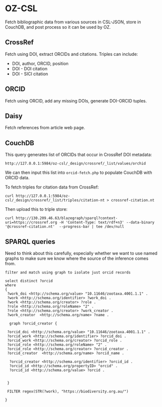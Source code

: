# OZ-CSL

Fetch bibliographic data from various sources in CSL-JSON, store in CouchDB, and post process so it can be used by OZ.

## CrossRef

Fetch using DOI, extract ORCIDs and citations. Triples can include:
- DOI, author, ORCID, position
- DOI - DOI citation
- DOI - SICI citation

## ORCID

Fetch using ORCID, add any missing DOIs, generate DOI-ORCID tuples.

## Daisy

Fetch references from article web page.


## CouchDB

This query generates list of ORCIDs that occur in CrossRef DOI metadata:

```
http://127.0.0.1:5984/oz-csl/_design/crossref/_list/values/orchid
```

We can then input this list into ```orcid-fetch.php``` to populate CouchDB with ORCID data.

To fetch triples for citation data from CrossRef:

```
curl http://127.0.0.1:5984/oz-csl/_design/crossref/_list/triples/citation-nt > crossref-citation.nt
```

Then upload this to triple store:

```
curl http://130.209.46.63/blazegraph/sparql?context-uri=https://crossref.org -H 'Content-Type: text/rdf+n3' --data-binary '@crossref-citation.nt'  --progress-bar | tee /dev/null
```



## SPARQL queries

Need to think about this carefully, especially whether we want to use named graphs to make sure we know where the source of the inference comes from.

```
filter and match using graph to isolate just orcid records

select distinct ?orcid
where 
{
 ?work_doi <http://schema.org/value> "10.11646/zootaxa.4001.1.1" . 
 ?work <http://schema.org/identifier> ?work_doi . 
 ?work <http://schema.org/creator> ?role .
 ?role <http://schema.org/roleName> "2" . 
 ?role <http://schema.org/creator> ?work_creator .
 ?work_creator  <http://schema.org/name> ?name . 
  
  graph ?orcid_creator {
  
 ?orcid_doi <http://schema.org/value> "10.11646/zootaxa.4001.1.1" . 
 ?orcid_work <http://schema.org/identifier> ?orcid_doi . 
 ?orcid_work <http://schema.org/creator> ?orcid_role .
 ?orcid_role <http://schema.org/roleName> "2" . 
 ?orcid_role <http://schema.org/creator> ?orcid_creator .
 ?orcid_creator  <http://schema.org/name> ?orcid_name . 
  
  ?orcid_creator <http://schema.org/identifier> ?orcid_id .
  ?orcid_id <http://schema.org/propertyID> "orcid" . 
  ?orcid_id <http://schema.org/value> ?orcid .
 
  
 }
        
 FILTER regex(STR(?work), "https://biodiversity.org.au/")
 
}

```